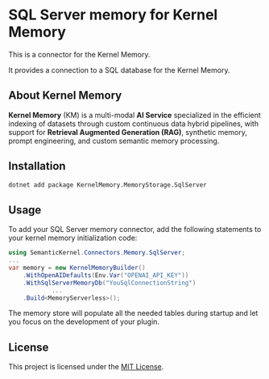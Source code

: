﻿# SQL Server memory for Kernel Memory

This is a connector for the Kernel Memory.

It provides a connection to a SQL database for the Kernel Memory.

## About Kernel Memory

**Kernel Memory** (KM) is a multi-modal **AI Service** specialized in the efficient indexing of datasets through custom continuous data hybrid pipelines, with support for **Retrieval Augmented Generation (RAG)**, synthetic memory, prompt engineering, and custom semantic memory processing.

## Installation

```bash
dotnet add package KernelMemory.MemoryStorage.SqlServer
```

## Usage

To add your SQL Server memory connector, add the following statements to your kernel memory initialization code:

```csharp
using SemanticKernel.Connectors.Memory.SqlServer;
...
var memory = new KernelMemoryBuilder()
    .WithOpenAIDefaults(Env.Var("OPENAI_API_KEY"))
    .WithSqlServerMemoryDb("YouSqlConnectionString")
            ...
    .Build<MemoryServerless>();
```

The memory store will populate all the needed tables during startup and let you focus on the development of your plugin.

## License

This project is licensed under the [MIT License](LICENSE).